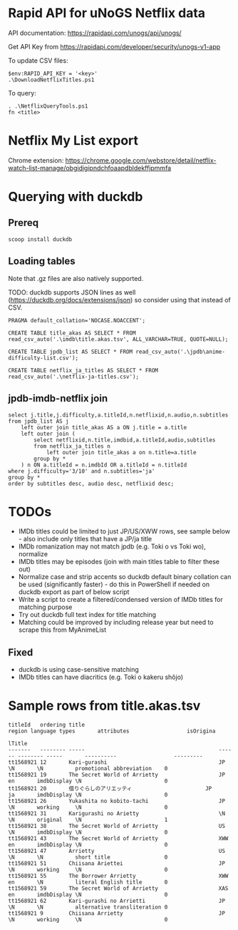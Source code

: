 # Rapid API for uNoGS Netflix data

API documentation: https://rapidapi.com/unogs/api/unogs/

Get API Key from https://rapidapi.com/developer/security/unogs-v1-app

To update CSV files:
```
$env:RAPID_API_KEY = '<key>'
.\DownloadNetflixTitles.ps1
```

To query:
```
. .\NetflixQueryTools.ps1
fn <title>
```

# Netflix My List export

Chrome extension: https://chrome.google.com/webstore/detail/netflix-watch-list-manage/obgidigipndchfoaapdbldekffjpmmfa

# Querying with duckdb
## Prereq
```
scoop install duckdb
```

## Loading tables
Note that .gz files are also natively supported.

TODO: duckdb supports JSON lines as well (https://duckdb.org/docs/extensions/json) so consider using that instead of CSV.

```
PRAGMA default_collation='NOCASE.NOACCENT';

CREATE TABLE title_akas AS SELECT * FROM read_csv_auto('.\imdb\title.akas.tsv', ALL_VARCHAR=TRUE, QUOTE=NULL);

CREATE TABLE jpdb_list AS SELECT * FROM read_csv_auto('.\jpdb\anime-difficulty-list.csv');

CREATE TABLE netflix_ja_titles AS SELECT * FROM read_csv_auto('.\netflix-ja-titles.csv');
```

## jpdb-imdb-netflix join
```
select j.title,j.difficulty,a.titleId,n.netflixid,n.audio,n.subtitles
from jpdb_list AS j
    left outer join title_akas AS a ON j.title = a.title
    left outer join (
        select netflixid,n.title,imdbid,a.titleId,audio,subtitles
        from netflix_ja_titles n
            left outer join title_akas a on n.title=a.title
        group by *
    ) n ON a.titleId = n.imdbId OR a.titleId = n.titleId
where j.difficulty='3/10' and n.subtitles='ja'
group by *
order by subtitles desc, audio desc, netflixid desc;
```

# TODOs
- IMDb titles could be limited to just JP/US/XWW rows, see sample below - also include only titles that have a JP/ja title
- IMDb romanization may not match jpdb (e.g. Toki o vs Toki wo), normalize
- IMDb titles may be episodes (join with main titles table to filter these out)
- Normalize case and strip accents so duckdb default binary collation can be used (significantly faster) - do this in PowerShell if needed on duckdb export as part of below script
- Write a script to create a filtered/condensed version of IMDb titles for matching purpose
- Try out duckdb full text index for title matching
- Matching could be improved by including release year but need to scrape this from MyAnimeList
## Fixed
- duckdb is using case-sensitive matching
- IMDb titles can have diacritics (e.g. Toki o kakeru shôjo)

# Sample rows from title.akas.tsv
```
titleId   ordering title                                          region language types       attributes                  isOrigina
                                                                                                                          lTitle
-------   -------- -----                                          ------ -------- -----       ----------                  ---------
tt1568921 12       Kari-gurashi                                   JP     \N       \N          promotional abbreviation    0
tt1568921 19       The Secret World of Arrietty                   JP     en       imdbDisplay \N                          0
tt1568921 20       借りぐらしのアリエッティ                       JP     ja       imdbDisplay \N                          0
tt1568921 26       Yukashita no kobito-tachi                      JP     \N       working     \N                          0
tt1568921 31       Karigurashi no Arietty                         \N     \N       original    \N                          1
tt1568921 38       The Secret World of Arrietty                   US     \N       imdbDisplay \N                          0
tt1568921 43       The Secret World of Arrietty                   XWW    en       imdbDisplay \N                          0
tt1568921 47       Arrietty                                       US     \N       \N          short title                 0
tt1568921 51       Chiisana Ariettei                              JP     \N       working     \N                          0
tt1568921 55       The Borrower Arrietty                          XWW    en       \N          literal English title       0
tt1568921 59       The Secret World of Arrietty                   XAS    en       imdbDisplay \N                          0
tt1568921 62       Kari-gurashi no Arrietti                       JP     \N       \N          alternative transliteration 0
tt1568921 9        Chiisana Arrietty                              JP     \N       working     \N                          0
```
